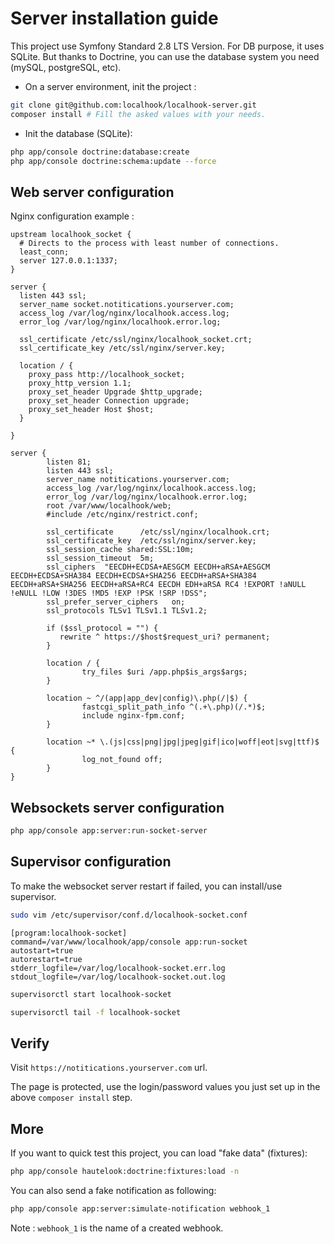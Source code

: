 Server installation guide
=========================

This project use Symfony Standard 2.8 LTS Version.
For DB purpose, it uses SQLite. But thanks to Doctrine, you can use the database system you need (mySQL, postgreSQL, etc).

- On a server environment, init the project :

```bash
git clone git@github.com:localhook/localhook-server.git
composer install # Fill the asked values with your needs.
```

- Init the database (SQLite):

```bash
php app/console doctrine:database:create
php app/console doctrine:schema:update --force
```

Web server configuration
------------------------

Nginx configuration example :

```nginx
upstream localhook_socket {
  # Directs to the process with least number of connections.
  least_conn;
  server 127.0.0.1:1337;
}

server {
  listen 443 ssl;
  server_name socket.notitications.yourserver.com;
  access_log /var/log/nginx/localhook.access.log;
  error_log /var/log/nginx/localhook.error.log;

  ssl_certificate /etc/ssl/nginx/localhook_socket.crt;
  ssl_certificate_key /etc/ssl/nginx/server.key;

  location / {
    proxy_pass http://localhook_socket;
    proxy_http_version 1.1;
    proxy_set_header Upgrade $http_upgrade;
    proxy_set_header Connection upgrade;
    proxy_set_header Host $host;
  }

}

server {
        listen 81;
        listen 443 ssl;
        server_name notitications.yourserver.com;
        access_log /var/log/nginx/localhook.access.log;
        error_log /var/log/nginx/localhook.error.log;
        root /var/www/localhook/web;
        #include /etc/nginx/restrict.conf;

        ssl_certificate      /etc/ssl/nginx/localhook.crt;
        ssl_certificate_key  /etc/ssl/nginx/server.key;
        ssl_session_cache shared:SSL:10m;
        ssl_session_timeout  5m;
        ssl_ciphers  "EECDH+ECDSA+AESGCM EECDH+aRSA+AESGCM EECDH+ECDSA+SHA384 EECDH+ECDSA+SHA256 EECDH+aRSA+SHA384 EECDH+aRSA+SHA256 EECDH+aRSA+RC4 EECDH EDH+aRSA RC4 !EXPORT !aNULL !eNULL !LOW !3DES !MD5 !EXP !PSK !SRP !DSS";
        ssl_prefer_server_ciphers   on;
        ssl_protocols TLSv1 TLSv1.1 TLSv1.2;

        if ($ssl_protocol = "") {
           rewrite ^ https://$host$request_uri? permanent;
        }

        location / {
                try_files $uri /app.php$is_args$args;
        }

        location ~ ^/(app|app_dev|config)\.php(/|$) {
                fastcgi_split_path_info ^(.+\.php)(/.*)$;
                include nginx-fpm.conf;
        }

        location ~* \.(js|css|png|jpg|jpeg|gif|ico|woff|eot|svg|ttf)$ {
                log_not_found off;
        }
}
```

Websockets server configuration
-------------------------------

```bash
php app/console app:server:run-socket-server
```

Supervisor configuration
------------------------

To make the websocket server restart if failed, you can install/use supervisor.

```sh
sudo vim /etc/supervisor/conf.d/localhook-socket.conf
```

```
[program:localhook-socket]
command=/var/www/localhook/app/console app:run-socket
autostart=true
autorestart=true
stderr_logfile=/var/log/localhook-socket.err.log
stdout_logfile=/var/log/localhook-socket.out.log
```

```sh
supervisorctl start localhook-socket
```

```sh
supervisorctl tail -f localhook-socket
```

Verify
------

Visit `https://notitications.yourserver.com` url.

The page is protected, use the login/password values you just set up in the above `composer install` step.

More
----

If you want to quick test this project, you can load "fake data" (fixtures):

```bash
php app/console hautelook:doctrine:fixtures:load -n
```

You can also send a fake notification as following:
```bash
php app/console app:server:simulate-notification webhook_1
```
Note : `webhook_1` is the name of a created webhook.
